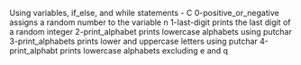 Using variables, if_else, and while statements - C
0-positive_or_negative assigns a random number to the variable n
1-last-digit prints the last digit of a random integer
2-print_alphabet prints lowercase alphabets using putchar
3-print_alphabets prints lower and uppercase letters using putchar
4-print_alphabt prints lowercase alphabets excluding e and q
